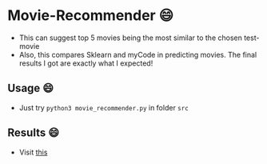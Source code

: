 # Movie-Recommender :smile:
 
- This can suggest top 5 movies being the most similar to the chosen test-movie
- Also, this compares Sklearn and myCode in predicting movies. The final results I got are exactly what I expected!

## Usage :smile:

- Just try `python3 movie_recommender.py` in folder `src` 
## Results :smile:

- Visit [this](https://github.com/manhph2211/Movie-Recommender/blob/main/results.png)

